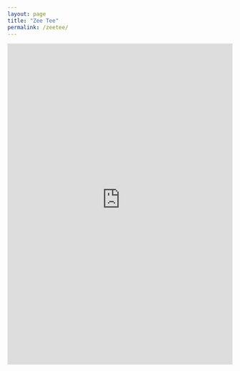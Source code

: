 ```yaml
---
layout: page
title: "Zee Tee"
permalink: /zeetee/
---
```

<iframe src="https://copilotstudio.preview.microsoft.com/environments/f8bb5508-d2c7-e748-a166-a51620367b02/bots/crcee_zeeTee/webchat?__version__=2" frameborder="0" style="width: 100%; height: 720px;"></iframe>